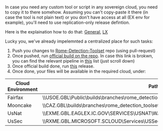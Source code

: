 In case you need any custom tool or script in any sovereign cloud, you need to copy it to there somehow.
Assuming you can't copy-paste it there (in case the tool is not plain text) or you don't have access at all (EX env for example), you'll need to use replication-only release defintion.

Here is the explaination how to do that: [General](https://onebranch.visualstudio.com/onebranch/_wiki/wikis/OneBranch.wiki/1885/Replication-Only-Release-Definition), [LX](https://onebranch.visualstudio.com/onebranch/_wiki/wikis/OneBranch.wiki/1268/Replication-Only-Release-Definition-(LX))

Lucky you, we've already impelemnted a centralized place for such tasks:

1. Push you changes to [Rome-Detection-Toolset](https://dev.azure.com/msazure/One/_git/Rome-Detection-Toolset) repo (using pull-request)
2. Once pushed, run [official build on the repo](https://dev.azure.com/msazure/One/_build?definitionId=128851&_a=summary). In case this link is brokwn, you can find the relevant pipeline in [this](https://dev.azure.com/msazure/One/_build?view=folders&pipelineNameFilter=Rome-Detection) list (just scroll down)
3. Once official build done, run [this](https://dev.azure.com/msazure/One/_release?definitionId=17818&_a=releases&view=mine) release.
4. Once done, your files will be available in the required cloud, under:

| Cloud Environment | Path |
|-----------|-----------|
| Fairfax | \\\USOE.GBL\Public\builds\branches\rome_detection_toolset_master |
| Mooncake | \\\CAZ.GBL\builds\branches\rome_detection_toolset_master |
| UsNat | \\\EXME.GBL.EAGLEX.IC.GOV\SERVICES\USNAT\WARM\Builds\rome_detection_toolset_master |
| UsSec | \\\RXME.GBL.MICROSOFT.SCLOUD\Services\USSec\WARM\Builds\rome_detection_toolset_master |